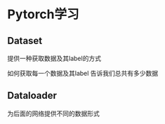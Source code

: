 # Pytorch学习

## Dataset

提供一种获取数据及其label的方式

如何获取每一个数据及其label
告诉我们总共有多少数据



## Dataloader

为后面的网络提供不同的数据形式
